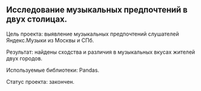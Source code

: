 ## Исследование музыкальных предпочтений в двух столицах.
Цель проекта: выявление музыкальных предпочтений слушателей Яндекс.Музыки из Москвы и СПб.  

Результат: найдены сходства и различия в музыкальных вкусах жителей двух городов.  

Используемые библиотеки: Pandas.  

Статус проекта: закончен.
